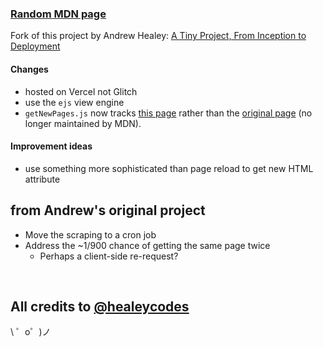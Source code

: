 ### [Random MDN page](https://random-mdn-page-b6lncbu8p-jasper-wongs-projects.vercel.app/)

Fork of this project by Andrew Healey: [A Tiny Project, From Inception to Deployment](https://healeycodes.com/tiny-project-to-completion)

#### Changes 

- hosted on Vercel not Glitch
- use the ```ejs``` view engine
-  ```getNewPages.js``` now tracks [this page](https://developer.mozilla.org/en-US/docs/Web/HTML/Attributes) rather than the [original page](https://developer.mozilla.org/en-US/docs/Web/JavaScript/Index) (no longer maintained by MDN).


#### Improvement ideas 
- use something more sophisticated than page reload to get new HTML attribute
## from Andrew's original project
- Move the scraping to a cron job
- Address the ~1/900 chance of getting the same page twice
  - Perhaps a client-side re-request?


<br>

All credits to [@healeycodes](https://twitter.com/healeycodes)
-------------------

\ ゜o゜)ノ
